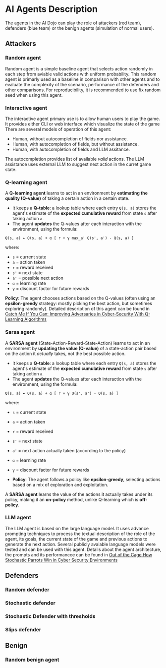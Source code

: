 # AI Agents Description
The agents in the AI Dojo can play the role of attackers (red team), defenders (blue team) or the benign agents (simulation of normal users).
## Attackers
### Random agent
Random agent is a simple baseline agent that selects action randomly in each step from aviable valid actions with uniform probability. This random agent is primarly used as a baseline in comparison with other agents and to evaluate the complexity of the scenario, performance of the defenders and other comparisons. For reproducibility, it is recommended to use fix random seed when using this agent.
### Interactive agent
The interactive agent primary use is to allow human users to play the game. It provides either CLI or web interface which visualize the state of the game There are several models of operation of this agent:
- Human, without autocompletion of fields nor assistance.
- Human, with autocompletion of fields, but without assistance.
- Human, with autocompletion of fields and LLM assitance.

The autocompletion provides list of available *valid* actions. The LLM assistance uses external LLM to suggest next action in the curret game state.
### Q-learning agent
A **Q-learning agent** learns to act in an environment by **estimating the quality (Q-value)** of taking a certain action in a certain state.

- It keeps a **Q-table**: a lookup table where each entry `Q(s, a)` stores the agent's estimate of the **expected cumulative reward** from state `s` after taking action `a`.
- The agent **updates** the Q-values after each interaction with the environment, using the formula:

`Q(s, a) ← Q(s, a) + α [ r + γ max_a' Q(s', a') - Q(s, a) ]`

where:
- `s` = current state
- `a` = action taken
- `r` = reward received
- `s'` = next state
- `a'` = possible next action
- `α` = learning rate
- `γ` = discount factor for future rewards

**Policy**: The agent chooses actions based on the Q-values (often using an **epsilon-greedy** strategy: mostly picking the best action, but sometimes exploring randomly).
Detailed description of this agent can be found in [Catch Me If You Can: Improving Adversaries in Cyber-Security With Q-Learning Algorithms](https://arxiv.org/abs/2302.03768)

### Sarsa agent
 
A **SARSA agent** (State-Action-Reward-State-Action) learns to act in an environment by **updating the value (Q-value)** of a state-action pair based on the action it *actually* takes, not the best possible action.

- It keeps a **Q-table**: a lookup table where each entry `Q(s, a)` stores the agent's estimate of the **expected cumulative reward** from state `s` after taking action `a`.
- The agent **updates** the Q-values after each interaction with the environment, using the formula:

`Q(s, a) ← Q(s, a) + α [ r + γ Q(s', a') - Q(s, a) ]`

where:
- `s` = current state
- `a` = action taken
- `r` = reward received
- `s'` = next state
- `a'` = next action actually taken (according to the policy)
- `α` = learning rate
- `γ` = discount factor for future rewards

- **Policy**: The agent follows a policy like **epsilon-greedy**, selecting actions based on a mix of exploration and exploitation.

A **SARSA agent** learns the value of the actions it actually takes under its policy, making it an **on-policy** method, unlike Q-learning which is **off-policy**.
### LLM agent
The LLM agent is based on the large language model. It uses advance prompting techniques to process the textual description of the role of the agent, its goals, the current state of the game and previous actions to generate the next action. Several publicly avaiable language models were tested and can be used with this agent. Details about the agent architecture, the prompts and its performancce can be found in [Out of the Cage How Stochastic Parrots Win in Cyber Security
Environments](https://arxiv.org/pdf/2308.12086)
## Defenders
### Random defender

### Stochastic defender

### Stochastic Defender with thresholds

### Slips defender

## Benign
### Random benign agent